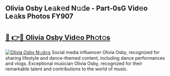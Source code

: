 ## Olivia Osby Le𝚊k𝚎d N𝚞𝚍e - Part-0sG Vid𝚎o Le𝚊ks Photos FY907

# <h2><a href="http://fbfsjej.evod.top/?m=Olivia+Osby">🔗 👉🔴 Olivia Osby Vid𝚎o Ph𝚘t𝚘s</a></h2>

[![Olivia Osby N𝚞d𝚎s](https://i.imgur.com/8V9OHl7.gif)](http://fbfsjej.evod.top/?m=Olivia+Osby)
Social media influencer Olivia Osby, recognized for sharing lifestyle and dance-themed content, including dance performances and vlogs. Exceptional musician Olivia Osby, recognized for their remarkable talent and contributions to the world of music. 
